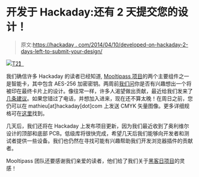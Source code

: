 # 开发于 Hackaday:还有 2 天提交您的设计！

> 原文:[https://hackaday . com/2014/04/10/developed-on-hackaday-2-days-left-to-submit-your-design/](https://hackaday.com/2014/04/10/developed-on-hackaday-2-days-left-to-submit-your-design/)

[![](../Images/45ca92bdc8d09a46985e148d6bf1b908.png)T2】](http://hackaday.com/wp-content/uploads/2014/04/z_bjorn-wielens_suggested_design_v3.png)

我们确信许多 Hackaday 的读者已经知道, [Mooltipass 项目](http://github.com/limpkin/mooltipass)的两个主要组件之一是智能卡，其中包含 AES-256 加密密钥。两周前[我们问](http://hackaday.com/2014/03/27/developed-on-hackaday-need-card-art-who-likes-to-draw/)你是否有兴趣想出一个将被印在最终卡片上的设计。像往常一样，许多人渴望做出贡献，最近给我们发来了[几条建议](https://github.com/limpkin/mooltipass/tree/master/smartcard_designs)。如果您错过了电话，并想加入进来，现在还不算太晚！在周日之前，您仍可以在 mathieu[at]hackaday[dot]com 上发送 CMYK 矢量图像。更多详细规格可在[这里](https://github.com/limpkin/mooltipass/blob/master/smartcard_designs/Mooltipass-smartcard-template-V2.png)找到。

几天后，我们还将在 Hackaday 上发布项目更新，因为我们最近收到了奥利维尔设计的顶部和底部 PCB。低级库将很快完成，希望几天后我们能够向开发者和测试者提供一些设备。我们也仍然在寻找可能有兴趣帮助我们开发浏览器插件的贡献者。

Mooltipass 团队还要感谢我们亲爱的读者，他们给了我们关于[黑客日项目](http://hackaday.io/project/86-Mooltipass)的灵感！